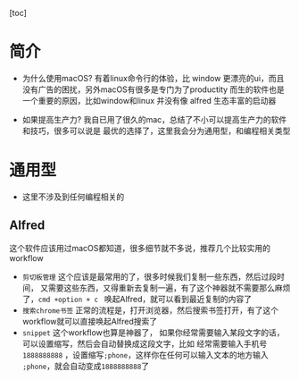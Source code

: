 [toc]

# 简介
- 为什么使用macOS?
有着linux命令行的体验，比 window 更漂亮的ui，而且没有广告的困扰，另外macOS有很多是专门为了productity 而生的软件也是一个重要的原因，比如window和linux 并没有像 alfred 生态丰富的启动器

- 如果提高生产力?
我自已用了很久的mac，总结了不小可以提高生产力的软件和技巧，很多可以说是
最优的选择了，这里我会分为通用型，和编程相关类型

# 通用型
* 这里不涉及到任何编程相关的
## Alfred
这个软件应该用过macOS都知道，很多细节就不多说，推荐几个比较实用的workflow
- `剪切板管理` 这个应该是最常用的了，很多时候我们复制一些东西，然后过段时间，
又需要这些东西，又得重新去复制一遍，有了这个神器就不需要那么麻烦了，`cmd +option + c ` 唤起Alfred，就可以看到最近复制的内容了
- `搜索chrome书签`
正常的流程是，打开浏览器，然后搜索书签打开，有了这个workflow就可以直接唤起Alfred搜索了
- `snippet` 这个workflow也算是神器了， 如果你经常需要输入某段文字的话，可以设置缩写，然后会自动替换成这段文字，比如 经常需要输入手机号 `1888888888` ，设置缩写`;phone`，这样你在任何可以输入文本的地方输入 `;phone`，就会自动变成`1888888888`了

